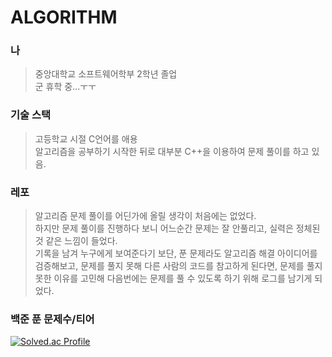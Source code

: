 ALGORITHM
=========
### 나
> 중앙대학교 소프트웨어학부 2학년 졸업<br/>
> 군 휴학 중...ㅜㅜ<br/>

### 기술 스택
> 고등학교 시절 C언어를 애용<br/>
> 알고리즘을 공부하기 시작한 뒤로 대부분 C++을 이용하여 문제 풀이를 하고 있음.<br/>

### 레포
> 알고리즘 문제 풀이를 어딘가에 올릴 생각이 처음에는 없었다.<br/>
> 하지만 문제 풀이를 진행하다 보니 어느순간 문제는 잘 안풀리고, 실력은 정체된 것 같은 느낌이 들었다.<br/>
> 기록을 남겨 누구에게 보여준다기 보단, 푼 문제라도 알고리즘 해결 아이디어를 검증해보고, 문제를 풀지 못해 다른 사람의 코드를 참고하게 된다면, 문제를 풀지 못한 이유를 고민해 다음번에는 문제를 풀 수 있도록 하기 위해 로그를 남기게 되었다.<br/>

### 백준 푼 문제수/티어
[![Solved.ac Profile](http://mazassumnida.wtf/api/v2/generate_badge?boj=jaehoon0429)](https://solved.ac/jaehoon0429/)